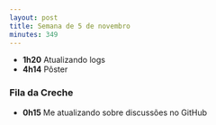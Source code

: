 ```yaml
---
layout: post
title: Semana de 5 de novembro
minutes: 349
---
```


- **1h20** Atualizando logs
- **4h14** Pôster

### Fila da Creche

- **0h15** Me atualizando sobre discussões no GitHub